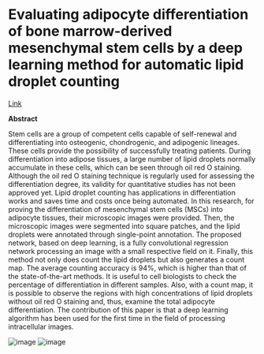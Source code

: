 # Evaluating adipocyte differentiation of bone marrow-derived mesenchymal stem cells by a deep learning method for automatic lipid droplet counting

[Link](https://doi.org/10.1016/j.compbiomed.2019.103365)

**Abstract**

Stem cells are a group of competent cells capable of self-renewal and differentiating into osteogenic, chondrogenic, and adipogenic lineages. These cells provide the possibility of successfully treating patients. During differentiation into adipose tissues, a large number of lipid droplets normally accumulate in these cells, which can be seen through oil red O staining. Although the oil red O staining technique is regularly used for assessing the differentiation degree, its validity for quantitative studies has not been approved yet. Lipid droplet counting has applications in differentiation works and saves time and costs once being automated. In this research, for proving the differentiation of mesenchymal stem cells (MSCs) into adipocyte tissues, their microscopic images were provided. Then, the microscopic images were segmented into square patches, and the lipid droplets were annotated through single-point annotation. The proposed network, based on deep learning, is a fully convolutional regression network processing an image with a small respective field on it. Finally, this method not only does count the lipid droplets but also generates a count map. The average counting accuracy is 94%, which is higher than that of the state-of-the-art methods. It is useful to cell biologists to check the percentage of differentiation in different samples. Also, with a count map, it is possible to observe the regions with high concentrations of lipid droplets without oil red O staining and, thus, examine the total adipocyte differentiation. The contribution of this paper is that a deep learning algorithm has been used for the first time in the field of processing intracellular images.


![image](https://user-images.githubusercontent.com/57661230/203866157-a6777865-5a8e-4f35-bfb5-42bf283e4140.png)
![image](https://user-images.githubusercontent.com/57661230/204064947-3d34575f-4920-4919-8a78-e9950e6041cb.png)



